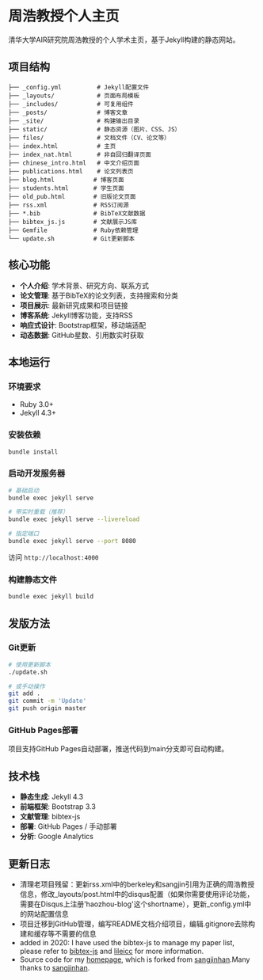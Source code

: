 # 周浩教授个人主页

清华大学AIR研究院周浩教授的个人学术主页，基于Jekyll构建的静态网站。

## 项目结构

```
├── _config.yml          # Jekyll配置文件
├── _layouts/            # 页面布局模板
├── _includes/           # 可复用组件
├── _posts/              # 博客文章
├── _site/               # 构建输出目录
├── static/              # 静态资源（图片、CSS、JS）
├── files/               # 文档文件（CV、论文等）
├── index.html           # 主页
├── index_nat.html       # 非自回归翻译页面
├── chinese_intro.html   # 中文介绍页面
├── publications.html    # 论文列表页
├── blog.html           # 博客页面
├── students.html       # 学生页面
├── old_pub.html        # 旧版论文页面
├── rss.xml             # RSS订阅源
├── *.bib               # BibTeX文献数据
├── bibtex_js.js        # 文献展示JS库
├── Gemfile             # Ruby依赖管理
└── update.sh           # Git更新脚本
```

## 核心功能

- **个人介绍**: 学术背景、研究方向、联系方式
- **论文管理**: 基于BibTeX的论文列表，支持搜索和分类
- **项目展示**: 最新研究成果和项目链接
- **博客系统**: Jekyll博客功能，支持RSS
- **响应式设计**: Bootstrap框架，移动端适配
- **动态数据**: GitHub星数、引用数实时获取

## 本地运行

### 环境要求
- Ruby 3.0+
- Jekyll 4.3+

### 安装依赖
```bash
bundle install
```

### 启动开发服务器
```bash
# 基础启动
bundle exec jekyll serve

# 带实时重载（推荐）
bundle exec jekyll serve --livereload

# 指定端口
bundle exec jekyll serve --port 8080
```
访问 `http://localhost:4000`

### 构建静态文件
```bash
bundle exec jekyll build
```

## 发版方法

### Git更新
```bash
# 使用更新脚本
./update.sh

# 或手动操作
git add .
git commit -m 'Update'
git push origin master
```

### GitHub Pages部署
项目支持GitHub Pages自动部署，推送代码到main分支即可自动构建。


## 技术栈

- **静态生成**: Jekyll 4.3
- **前端框架**: Bootstrap 3.3
- **文献管理**: bibtex-js
- **部署**: GitHub Pages / 手动部署
- **分析**: Google Analytics

## 更新日志

- 清理老项目残留：更新rss.xml中的berkeley和sangjin引用为正确的周浩教授信息，修改_layouts/post.html中的disqus配置（如果你需要使用评论功能，需要在Disqus上注册'haozhou-blog'这个shortname），更新_config.yml中的网站配置信息
- 项目迁移到GitHub管理，编写README文档介绍项目，编辑.gitignore去除构建和缓存等不需要的信息
- added in 2020: I have used the bibtex-js to manage my paper list, please refer to [bibtex-js](https://github.com/pcooksey/bibtex-js) and [lileicc](https://github.com/lileicc/lileicc.github.io) for more information.
- Source code for my [homepage](http://zhouh.github.io/), which is forked from [sangjinhan](https://github.com/sangjinhan/homepage).Many thanks to [sangjinhan](https://github.com/sangjinhan/homepage).


